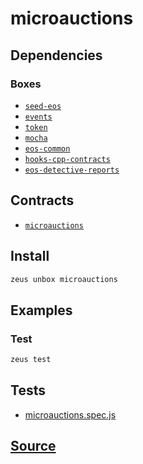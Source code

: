 
microauctions
====================







## Dependencies
### Boxes
* [`seed-eos`](seed-eos.md)
* [`events`](events.md)
* [`token`](token.md)
* [`mocha`](mocha.md)
* [`eos-common`](eos-common.md)
* [`hooks-cpp-contracts`](hooks-cpp-contracts.md)
* [`eos-detective-reports`](eos-detective-reports.md)



## Contracts
* [`microauctions`](https://github.com/liquidapps-io/zeus-sdk/tree/master/boxes/groups/economics/microauctions/contracts/eos/microauctions)
## Install
```bash
zeus unbox microauctions
```
## Examples
### Test 
```bash
zeus test
```










## Tests 
* [microauctions.spec.js](https://github.com/liquidapps-io/zeus-sdk/tree/master/boxes/groups/economics/microauctions/test/microauctions.spec.js)
## [Source](https://github.com/liquidapps-io/zeus-sdk/tree/master/boxes/groups/economics/microauctions)